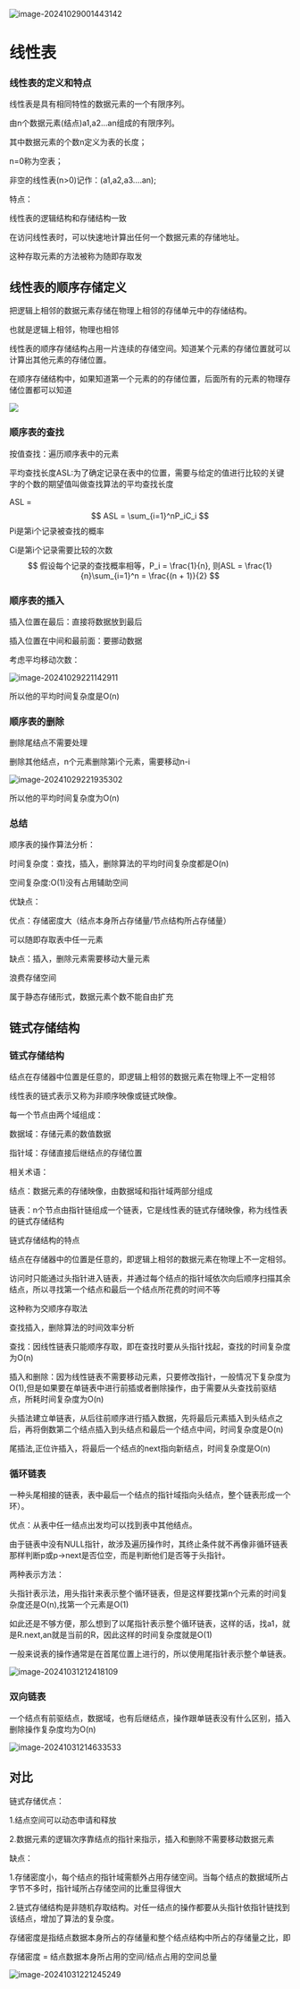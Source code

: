 ![image-20241029001443142](note/image-20241029001443142.png)

# 线性表

### 线性表的定义和特点

线性表是具有相同特性的数据元素的一个有限序列。

由n个数据元素(结点)a1,a2...an组成的有限序列。

其中数据元素的个数n定义为表的长度；

n=0称为空表；

非空的线性表(n>0)记作：(a1,a2,a3....an);

特点：

线性表的逻辑结构和存储结构一致

在访问线性表时，可以快速地计算出任何一个数据元素的存储地址。

这种存取元素的方法被称为随即存取发

## 线性表的顺序存储定义

把逻辑上相邻的数据元素存储在物理上相邻的存储单元中的存储结构。

也就是逻辑上相邻，物理也相邻

线性表的顺序存储结构占用一片连续的存储空间。知道某个元素的存储位置就可以计算出其他元素的存储位置。

在顺序存储结构中，如果知道第一个元素的的存储位置，后面所有的元素的物理存储位置都可以知道

![](note/2024-10-29-17-01-26-image.png)

### 顺序表的查找

按值查找：遍历顺序表中的元素

平均查找长度ASL:为了确定记录在表中的位置，需要与给定的值进行比较的关键字的个数的期望值叫做查找算法的平均查找长度

ASL = 
$$
ASL = \sum_{i=1}^nP_iC_i
$$
Pi是第i个记录被查找的概率

Ci是第i个记录需要比较的次数
$$
假设每个记录的查找概率相等，P_i = \frac{1}{n},
则ASL = \frac{1}{n}\sum_{i=1}^n = \frac{(n + 1)}{2}
$$

### 顺序表的插入

插入位置在最后：直接将数据放到最后

插入位置在中间和最前面：要挪动数据

考虑平均移动次数：

![image-20241029221142911](note/image-20241029221142911.png)

所以他的平均时间复杂度是O(n)

### 顺序表的删除

删除尾结点不需要处理

删除其他结点，n个元素删除第i个元素，需要移动n-i

![image-20241029221935302](note/image-20241029221935302.png)

所以他的平均时间复杂度为O(n)

### 总结

顺序表的操作算法分析：

时间复杂度：查找，插入，删除算法的平均时间复杂度都是O(n)

空间复杂度:O(1)没有占用辅助空间

优缺点：

优点：存储密度大（结点本身所占存储量/节点结构所占存储量）

可以随即存取表中任一元素

缺点：插入，删除元素需要移动大量元素

浪费存储空间

属于静态存储形式，数据元素个数不能自由扩充

## 链式存储结构

### 链式存储结构

结点在存储器中位置是任意的，即逻辑上相邻的数据元素在物理上不一定相邻

线性表的链式表示又称为非顺序映像或链式映像。

每一个节点由两个域组成：

数据域：存储元素的数值数据

指针域：存储直接后继结点的存储位置

相关术语：

结点：数据元素的存储映像，由数据域和指针域两部分组成

链表：n个节点由指针链组成一个链表，它是线性表的链式存储映像，称为线性表的链式存储结构

链式存储结构的特点

结点在存储器中的位置是任意的，即逻辑上相邻的数据元素在物理上不一定相邻。

访问时只能通过头指针进入链表，并通过每个结点的指针域依次向后顺序扫描其余结点，所以寻找第一个结点和最后一个结点所花费的时间不等

这种称为交顺序存取法

查找插入，删除算法的时间效率分析

查找：因线性链表只能顺序存取，即在查找时要从头指针找起，查找的时间复杂度为O(n)

插入和删除：因为线性链表不需要移动元素，只要修改指针，一般情况下复杂度为O(1),但是如果要在单链表中进行前插或者删除操作，由于需要从头查找前驱结点，所耗时间复杂度为O(n)

头插法建立单链表，从后往前顺序进行插入数据，先将最后元素插入到头结点之后，再将倒数第二个结点插入到头结点和最后一个结点中间，时间复杂度是O(n)

尾插法,正位许插入，将最后一个结点的next指向新结点，时间复杂度是O(n)



### 循环链表

一种头尾相接的链表，表中最后一个结点的指针域指向头结点，整个链表形成一个环）。

优点：从表中任一结点出发均可以找到表中其他结点。

由于链表中没有NULL指针，故涉及遍历操作时，其终止条件就不再像非循环链表那样判断p或p->next是否位空，而是判断他们是否等于头指针。

两种表示方法：

头指针表示法，用头指针来表示整个循环链表，但是这样要找第n个元素的时间复杂度还是O(n),找第一个元素是O(1)

如此还是不够方便，那么想到了以尾指针表示整个循环链表，这样的话，找a1，就是R.next,an就是当前的R，因此这样的时间复杂度就是O(1)

一般来说表的操作通常是在首尾位置上进行的，所以使用尾指针表示整个单链表。

![image-20241031212418109](note/image-20241031212418109.png)



### 双向链表

一个结点有前驱结点，数据域，也有后继结点，操作跟单链表没有什么区别，插入删除操作复杂度均为O(n)

![image-20241031214633533](note/image-20241031214633533.png)



## 对比   

链式存储优点：

1.结点空间可以动态申请和释放

2.数据元素的逻辑次序靠结点的指针来指示，插入和删除不需要移动数据元素

缺点：

1.存储密度小，每个结点的指针域需额外占用存储空间。当每个结点的数据域所占字节不多时，指针域所占存储空间的比重显得很大

2.链式存储结构是非随机存取结构。对任一结点的操作都要从头指针依指针链找到该结点，增加了算法的复杂度。

存储密度是指结点数据本身所占的存储量和整个结点结构中所占的存储量之比，即

存储密度 = 结点数据本身所占用的空间/结点占用的空间总量

![image-20241031221245249](note/image-20241031221245249.png)

